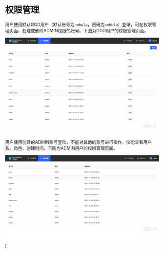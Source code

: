 # 权限管理

用户使用默认GOD用户（默认账号为`nebula`，密码为`nebula`）登录，可在权限管理页面，创建或删除ADMIN权限的账号。下图为GOD用户的权限管理页面。

![god](../nebula-dashboard-en/figs/ds-032.png)

用户使用创建的ADMIN账号登陆，不能对其他的账号进行操作，仅能查看用户名、角色、创建时间。下图为ADMIN用户的权限管理页面。

![admin](../nebula-dashboard-en/figs/ds-031.png))